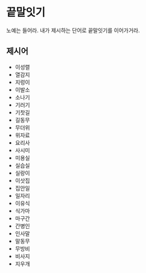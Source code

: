# 끝말잇기
노예는 들어라. 내가 제시하는 단어로 끝말잇기를 이어가거라.

## 제시어
- 이성렬
- 열감지
- 지렁이
- 이발소
- 소나기
- 기러기
- 기찻길
- 길동무
- 무더위
- 위자료
- 요리사
- 사시미
- 미용실
- 실습실
- 실랑이
- 이삿집
- 집안일
- 일자리
- 이유식
- 식가마
- 마구간
- 간병인
- 인사말
- 말동무
- 무방비
- 비사지
- 지우개